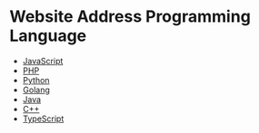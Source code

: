 # Website Address Programming Language

- [JavaScript](https://www.javascript.com/)
- [PHP](https://www.php.net/)
- [Python](https://www.python.org/)
- [Golang](https://go.dev/)
- [Java](https://www.java.com/)
- [C++](https://isocpp.org/)
- [TypeScript](https://www.typescriptlang.org/)
<!-- - []()
- []()
- []()
- []()
- []()
- []()
- []()
- []()
- []()
- []()
- []() -->